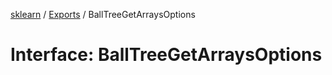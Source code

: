 [sklearn](../readme.md) / [Exports](../modules.md) / BallTreeGetArraysOptions

# Interface: BallTreeGetArraysOptions
